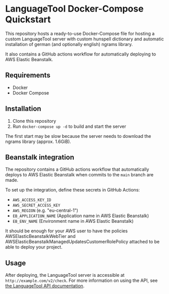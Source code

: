 # LanguageTool Docker-Compose Quickstart

This repository hosts a ready-to-use Docker-Compose file for hosting a custom LanguageTool server with custom hunspell dictionary and automatic installation of german (and optionally english) ngrams library.

It also contains a GitHub actions workflow for automatically deploying to AWS Elastic Beanstalk.

## Requirements

- Docker
- Docker Compose

## Installation

1. Clone this repository
2. Run `docker-compose up -d` to build and start the server

The first start may be slow because the server needs to download the ngrams library (approx. 1.6GiB).

## Beanstalk integration

The repository contains a GitHub actions workflow that automatically deploys to AWS Elastic Beanstalk when commits to the `main` branch are made.

To set up the integration, define these secrets in GitHub Actions:

- `AWS_ACCESS_KEY_ID`
- `AWS_SECRET_ACCESS_KEY`
- `AWS_REGION` (e.g. "eu-central-1")
- `EB_APPLICATION_NAME` (Application name in AWS Elastic Beanstalk)
- `EB_ENV_NAME` (Environment name in AWS Elastic Beanstalk)

It should be enough for your AWS user to have the policies AWSElasticBeanstalkWebTier and AWSElasticBeanstalkManagedUpdatesCustomerRolePolicy attached to be able to deploy your project.

## Usage

After deploying, the LanguageTool server is accessible at `http://example.com/v2/check`. For more information on using the API, see [the LanguageTool API documentation](https://languagetool.org/http-api/#!/default/post_check).
